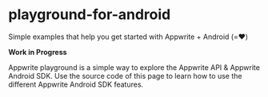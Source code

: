 # playground-for-android
Simple examples that help you get started with Appwrite + Android (=❤️)

**Work in Progress**

Appwrite playground is a simple way to explore the Appwrite API & Appwrite Android SDK. Use the source code of this page to learn how to use the different Appwrite Android SDK features.